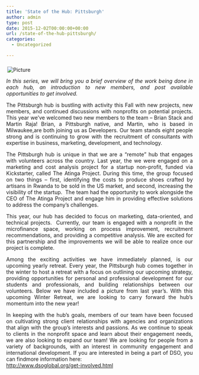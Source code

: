 ```yaml
---
title: 'State of the Hub: Pittsburgh﻿'
author: admin
type: post
date: 2015-12-02T00:00:00+00:00
url: /state-of-the-hub-pittsburgh/
categories:
  - Uncategorized

---
```

<span class="imgPusher" style="float:left;height:0px"></span><span style="display: table;width:627px;position:relative;float:left;max-width:100%;;clear:left;margin-top:0px;*margin-top:0px"><a><img src="http://www.dsoglobal.org//uploads/2/4/1/8/24188388/7024546.jpg?609" style="margin-top: 5px; margin-bottom: 10px; margin-left: 0px; margin-right: 10px; border-width:1px;padding:3px; max-width:100%" alt="Picture" class="galleryImageBorder wsite-image" /></a><span style="display: table-caption; caption-side: bottom; font-size: 90%; margin-top: -10px; margin-bottom: 10px; text-align: center;" class="wsite-caption"></span></span> 

<div class="paragraph" style="text-align:justify;display:block;">
  <span><em>In this series, we will bring you a brief overview of the work being done in each hub, an introduction to new members, and post available opportunities to get involved. </em></p> 
  
  <p>
    The Pittsburgh hub is bustling with activity this Fall with new projects, new members, and continued discussions with nonprofits on potential projects. This year we’ve welcomed two new members to the team &#8211; Brian Stack and Martin Raja! Brian, a Pittsburgh native, and Martin, who is based in Milwaukee,are both joining us as Developers. Our team stands eight people strong and is continuing to grow with the recruitment of consultants with expertise in business, marketing, development, and technology.
  </p>
  
  <p>
    The Pittsburgh hub is unique in that we are a “remote” hub that engages with volunteers across the country. Last year, the we were engaged on a marketing and cost analysis project for a startup non-profit, funded via Kickstarter, called The Atinga Project. During this time, the group focused on two things &#8211; first, identifying the costs to produce shoes crafted by artisans in Rwanda to be sold in the US market, and second, increasing the visibility of the startup.  The team had the opportunity to work alongside the CEO of The Atinga Project and engage him in providing effective solutions to address the company’s challenges.
  </p>
  
  <p>
    This year, our hub has decided to focus on marketing, data-oriented, and technical projects.  Currently, our team is engaged with a nonprofit in the microfinance space, working on process improvement, recruitment recommendations, and providing a competitive analysis. We are excited for this partnership and the improvements we will be able to realize once our project is complete.
  </p>
  
  <p>
    Among the exciting activities we have immediately planned, is our upcoming yearly retreat. Every year, the Pittsburgh hub comes together in the winter to host a retreat with a focus on outlining our upcoming strategy, providing opportunities for personal and professional development for our students and professionals, and building relationships between our volunteers. Below we have included a picture from last year&#8217;s. With this upcoming Winter Retreat, we are looking to carry forward the hub’s momentum into the new year!
  </p>
  
  <p>
    In keeping with the hub’s goals, members of our team have been focused on cultivating strong client relationships with agencies and organizations that align with the group’s interests and passions. As we continue to speak to clients in the nonprofit space and learn about their engagement needs, we are also looking to expand our team! We are looking for people from a variety of backgrounds, with an interest in community engagement and international development. If you are interested in being a part of DSO, you can findmore information here:</span><br /><a target="_blank" href="http://www.dsoglobal.org/get-involved.html" rel="noopener noreferrer">http://www.dsoglobal.org/get-involved.html</a>
  </p></div> 
  
  <hr style="width:100%;clear:both;visibility:hidden;" />
